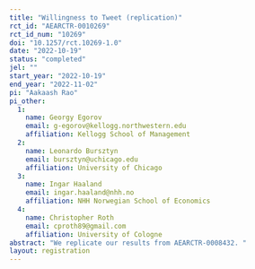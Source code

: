 ```yaml
---
title: "Willingness to Tweet (replication)"
rct_id: "AEARCTR-0010269"
rct_id_num: "10269"
doi: "10.1257/rct.10269-1.0"
date: "2022-10-19"
status: "completed"
jel: ""
start_year: "2022-10-19"
end_year: "2022-11-02"
pi: "Aakaash Rao"
pi_other:
  1:
    name: Georgy Egorov
    email: g-egorov@kellogg.northwestern.edu
    affiliation: Kellogg School of Management
  2:
    name: Leonardo Bursztyn
    email: bursztyn@uchicago.edu
    affiliation: University of Chicago
  3:
    name: Ingar Haaland
    email: ingar.haaland@nhh.no
    affiliation: NHH Norwegian School of Economics
  4:
    name: Christopher Roth
    email: cproth89@gmail.com
    affiliation: University of Cologne
abstract: "We replicate our results from AEARCTR-0008432. "
layout: registration
---
```


